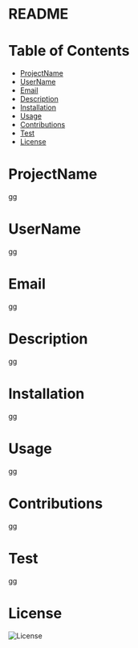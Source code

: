 
  
  # README
  
  # Table of Contents
  * [ProjectName](#projectname)
  * [UserName](#username)
  * [Email](#email)
  * [Description](#description)
  * [Installation](#installation)
  * [Usage](#usage)
  * [Contributions](#contributions)
  * [Test](#test)
  * [License](#license)

  # ProjectName
  gg
  
  # UserName
  gg

  # Email
  gg

  # Description
  gg
  
  
  # Installation
  gg
  
  
  # Usage
  gg


  # Contributions
  gg


  # Test
  gg


  # License
  ![License](https://img.shields.io/badge/License-Apache_2.0-blue.svg)
  
  
  